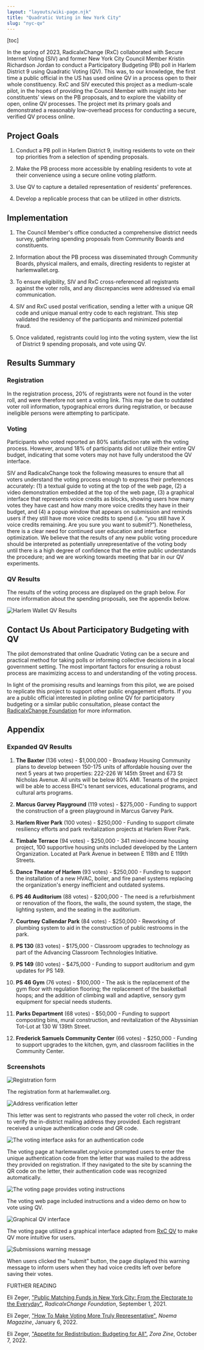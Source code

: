 ```yaml
---
layout: "layouts/wiki-page.njk"
title: "Quadratic Voting in New York City"
slug: "nyc-qv"
---
```

[toc]

In the spring of 2023, RadicalxChange (RxC) collaborated with Secure Internet Voting (SIV) and former New York City Council Member Kristin Richardson Jordan to conduct a Participatory Budgeting (PB) poll in Harlem District 9 using Quadratic Voting (QV). This was, to our knowledge, the first time a public official in the US has used online QV in a process open to their whole constituency. 
RxC and SIV executed this project as a medium-scale pilot, in the hopes of providing the Council Member with insight into her constituents’ views on the PB proposals, and to explore the viability of open, online QV processes. The project met its primary goals and demonstrated a reasonably low-overhead process for conducting a secure, verified QV process online.

## Project Goals

1. Conduct a PB poll in Harlem District 9, inviting residents to vote on their top priorities from a selection of spending proposals.

2. Make the PB process more accessible by enabling residents to vote at their convenience using a secure online voting platform.

3. Use QV to capture a detailed representation of residents' preferences.

4. Develop a replicable process that can be utilized in other districts.

## Implementation

1. The Council Member's office conducted a comprehensive district needs survey, gathering spending proposals from Community Boards and constituents.

2. Information about the PB process was disseminated through Community Boards, physical mailers, and emails, directing residents to register at harlemwallet.org.

3. To ensure eligibility, SIV and RxC cross-referenced all registrants against the voter rolls, and any discrepancies were addressed via email communication.

4. SIV and RxC used postal verification, sending a letter with a unique QR code and unique manual entry code to each registrant. This step validated the residency of the participants and minimized potential fraud.

5. Once validated, registrants could log into the voting system, view the list of District 9 spending proposals, and vote using QV.

## Results Summary

### Registration

In the registration process, 20% of registrants were not found in the voter roll, and were therefore not sent a voting link. This may be due to outdated voter roll information, typographical errors during registration, or because ineligible persons were attempting to participate.

### Voting

Participants who voted reported an 80% satisfaction rate with the voting process. However, around 18% of participants did not utilize their entire QV budget, indicating that some voters may not have fully understood the QV interface.

SIV and RadicalxChange took the following measures to ensure that all voters understand the voting process enough to express their preferences accurately: (1) a textual guide to voting at the top of the web page, (2) a video demonstration embedded at the top of the web page, (3) a graphical interface that represents voice credits as blocks, showing users how many votes they have cast and how many more voice credits they have in their budget, and (4) a popup window that appears on submission and reminds users if they still have more voice credits to spend (i.e. “you still have X voice credits remaining. Are you sure you want to submit?”). Nonetheless, there is a clear need for continued user education and interface optimization. We believe that the results of any new public voting procedure should be interpreted as potentially unrepresentative of the voting body until there is a high degree of confidence that the entire public understands the procedure; and we are working towards meeting that bar in our QV experiments.

### QV Results

The results of the voting process are displayed on the graph below. For more information about the spending proposals, see the appendix below.

![Harlem Wallet QV Results](/images/wiki/harlem-wallet-qv-results.png)

## Contact Us About Participatory Budgeting with QV

The pilot demonstrated that online Quadratic Voting can be a secure and practical method for taking polls or informing collective decisions in a local government setting. The most important factors for ensuring a robust process are maximizing access to and understanding of the voting process.

In light of the promising results and learnings from this pilot, we are poised to replicate this project to support other public engagement efforts. If you are a public official interested in piloting online QV for participatory budgeting or a similar public consultation, please contact the [RadicalxChange Foundation](mailto:info@radicalxchange.org) for more information.

## Appendix

### Expanded QV Results

1. **The Baxter** (136 votes) - $1,000,000 - Broadway Housing Community plans to develop between 150-175 units of affordable housing over the next 5 years at two properties: 222-226 W 145th Street and 673 St Nicholas Avenue. All units will be below 80% AMI. Tenants of the project will be able to access BHC's tenant services, educational programs, and cultural arts programs.

2. **Marcus Garvey Playground** (119 votes)	- $275,000 - Funding to support the construction of a green playground in Marcus Garvey Park.

3. **Harlem River Park** (100 votes) - $250,000	- Funding to support climate resiliency efforts and park revitalization projects at Harlem River Park.

4. **Timbale Terrace** (94 votes) - $250,000 - 341 mixed-income housing project, 100 supportive housing units included developed by the Lantern Organization. Located at Park Avenue in between E 118th and E 119th Streets.

5. **Dance Theater of Harlem** (93 votes) - $250,000 - Funding to support the installation of a new HVAC, boiler, and fire panel systems replacing the organization's energy inefficient and outdated systems.

6. **PS 46 Auditorium**	(88 votes) - $200,000 - The need is a refurbishment or renovation of the floors, the walls, the sound system, the stage, the lighting system, and the seating in the auditorium.

7. **Courtney Callendar Park** (84 votes) - $250,000 - Reworking of plumbing system to aid in the construction of public restrooms in the park.

8. **PS 130** (83 votes) - $175,000 - Classroom upgrades to technology as part of the Advancing Classroom Technologies Initiative.

9. **PS 149** (80 votes) - $475,000 - Funding to support auditorium and gym updates for PS 149.

10. **PS 46 Gym** (76 votes) - $100,000 - The ask is the replacement of the gym floor with regulation flooring; the replacement of the basketball hoops; and the addition of climbing wall and adaptive, sensory gym equipment for special needs students.

11. **Parks Department** (68 votes) - $50,000 - Funding to support composting bins, mural construction, and revitalization of the Abyssinian Tot-Lot at 130 W 139th Street.

12. **Frederick Samuels Community Center** (66 votes) - $250,000 - Funding to support upgrades to the kitchen, gym, and classroom facilities in the Community Center.

### Screenshots

![Registration form](/images/wiki/harlem-registration-form.png)

The registration form at harlemwallet.org.

![Address verification letter](/images/wiki/harlem-letter.png)

This letter was sent to registrants who passed the voter roll check, in order to verify the in-district mailing address they provided. Each registrant received a unique authentication code and QR code.

![The voting interface asks for an authentication code](/images/wiki/harlem-auth-code.png)

The voting page at harlemwallet.org/voice prompted users to enter the unique authentication code from the letter that was mailed to the address they provided on registration. If they navigated to the site by scanning the QR code on the letter, their authentication code was recognized automatically.

![The voting page provides voting instructions](/images/wiki/harlem-qv-instructions.png)

The voting web page included instructions and a video demo on how to vote using QV.

![Graphical QV interface](/images/wiki/harlem-qv-interface.png)

The voting page utilized a graphical interface adapted from [RxC QV](https://quadraticvote.radicalxchange.org/) to make QV more intuitive for users.

![Submissions warning message](/images/wiki/harlem-submit-confirmation.png)

When users clicked the "submit" button, the page displayed this warning message to inform users when they had voice credits left over before saving their votes.


FURTHER READING

Eli Zeger, <a href="https://www.radicalxchange.org/media/blog/public-matching-funds-in-new-york-city-from-the-electorate-to-the-everyday/">"Public Matching Funds in New York City: From the Electorate to the Everyday"</a>, <em>RadicalxChange Foundation</em>, September 1, 2021.

Eli Zeger, <a href="https://www.noemamag.com/how-to-make-voting-more-truly-representative/">"How To Make Voting More Truly Representative"</a>, <em>Noema Magazine</em>, January 6, 2022.

Eli Zeger, <a href="https://zine.zora.co/budgeting-for-all">"Appetite for Redistribution: Budgeting for All"</a>, <em>Zora Zine</em>, October 7, 2022.
